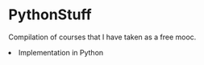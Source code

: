 # PythonStuff
Compilation of courses that I have taken as a free mooc.
<li>Implementation in Python</li>
